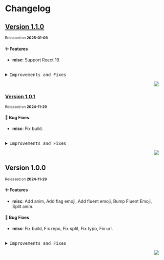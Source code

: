 <a name="readme-top"></a>

# Changelog

## [Version 1.1.0](https://github.com/lobehub/fluent-emoji/compare/v1.0.1...v1.1.0)

<sup>Released on **2025-01-06**</sup>

#### ✨ Features

- **misc**: Support React 19.

<br/>

<details>
<summary><kbd>Improvements and Fixes</kbd></summary>

#### What's improved

- **misc**: Support React 19 ([4b5238e](https://github.com/lobehub/fluent-emoji/commit/4b5238e))

</details>

<div align="right">

[![](https://img.shields.io/badge/-BACK_TO_TOP-151515?style=flat-square)](#readme-top)

</div>

### [Version 1.0.1](https://github.com/lobehub/fluent-emoji/compare/v1.0.0...v1.0.1)

<sup>Released on **2024-11-29**</sup>

#### 🐛 Bug Fixes

- **misc**: Fix build.

<br/>

<details>
<summary><kbd>Improvements and Fixes</kbd></summary>

#### What's fixed

- **misc**: Fix build ([445c2d5](https://github.com/lobehub/fluent-emoji/commit/445c2d5))

</details>

<div align="right">

[![](https://img.shields.io/badge/-BACK_TO_TOP-151515?style=flat-square)](#readme-top)

</div>

## Version 1.0.0

<sup>Released on **2024-11-29**</sup>

#### ✨ Features

- **misc**: Add anim, Add flag emoji, Add fluent emoji, Bump Fluent Emoji, Split anim.

#### 🐛 Bug Fixes

- **misc**: Fix build, Fix repo, Fix split, Fix typo, Fix url.

<br/>

<details>
<summary><kbd>Improvements and Fixes</kbd></summary>

#### What's improved

- **misc**: Add anim ([0d3c8c4](https://github.com/lobehub/fluent-emoji/commit/0d3c8c4))
- **misc**: Add flag emoji ([19f61d9](https://github.com/lobehub/fluent-emoji/commit/19f61d9))
- **misc**: Add fluent emoji ([7ed3083](https://github.com/lobehub/fluent-emoji/commit/7ed3083))
- **misc**: Bump Fluent Emoji ([d18f5d1](https://github.com/lobehub/fluent-emoji/commit/d18f5d1))
- **misc**: Split anim ([0190537](https://github.com/lobehub/fluent-emoji/commit/0190537))

#### What's fixed

- **misc**: Fix build ([86eae61](https://github.com/lobehub/fluent-emoji/commit/86eae61))
- **misc**: Fix repo ([514d6b7](https://github.com/lobehub/fluent-emoji/commit/514d6b7))
- **misc**: Fix split ([64d93cb](https://github.com/lobehub/fluent-emoji/commit/64d93cb))
- **misc**: Fix typo ([8dde7d5](https://github.com/lobehub/fluent-emoji/commit/8dde7d5))
- **misc**: Fix url ([7fc55e2](https://github.com/lobehub/fluent-emoji/commit/7fc55e2))

</details>

<div align="right">

[![](https://img.shields.io/badge/-BACK_TO_TOP-151515?style=flat-square)](#readme-top)

</div>
